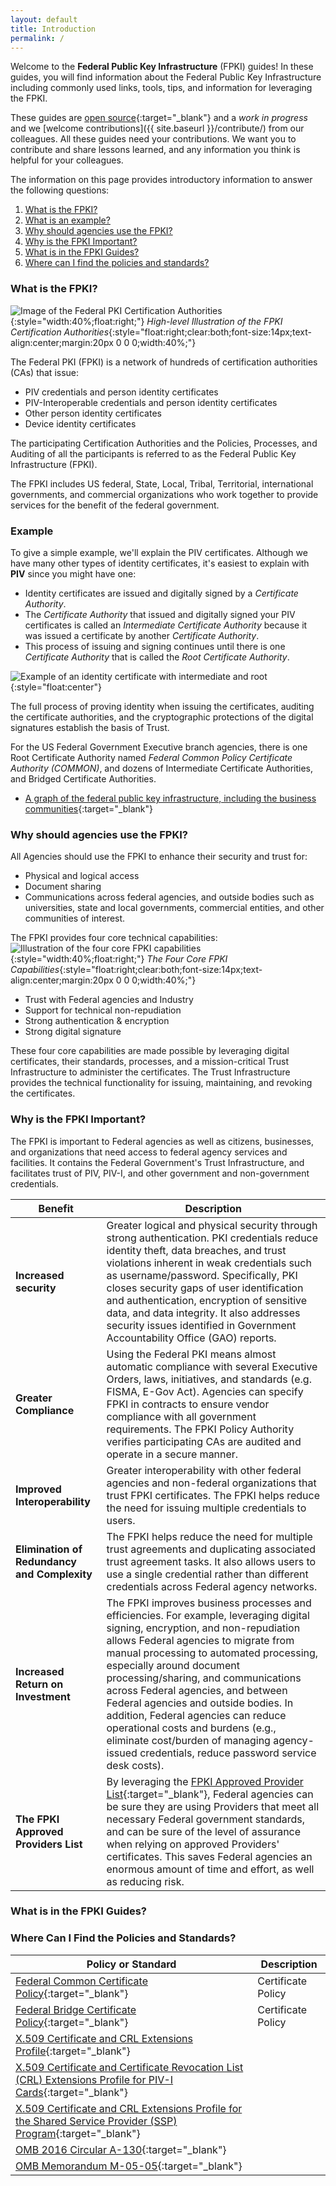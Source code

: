 ```yaml
---
layout: default
title: Introduction
permalink: /
---
```


Welcome to the **Federal Public Key Infrastructure** (FPKI) guides!  In these guides, you will find information about the Federal Public Key Infrastructure including commonly used links, tools, tips, and information for leveraging the FPKI.  

These guides are [open source](https://github.com/gsa/fpki-guides){:target="_blank"} and a _work in progress_ and we [welcome contributions]({{ site.baseurl }}/contribute/) from our colleagues.  All these guides need your contributions.
We want you to contribute and share lessons learned, and any information you think is helpful for your colleagues.

The information on this page provides introductory information to answer the following questions:

1. [What is the FPKI?](#what-is-the-fpki)
2. [What is an example?](#example)
2. [Why should agencies use the FPKI?](#why-should-agencies-use-the-fpki)
3. [Why is the FPKI Important?](#why-is-the-fpki-important)
4. [What is in the FPKI Guides?](#what-is-in-the-fpki-guides)
5. [Where can I find the policies and standards?](#where-can-i-find-the-policies-and-standards)

### What is the FPKI?
![Image of the Federal PKI Certification Authorities](img/Intro-image3.png){:style="width:40%;float:right;"}
*High-level Illustration of the FPKI Certification Authorities*{:style="float:right;clear:both;font-size:14px;text-align:center;margin:20px 0 0 0;width:40%;"}

The Federal PKI (FPKI) is a network of hundreds of certification authorities (CAs) that issue:

- PIV credentials and person identity certificates
- PIV-Interoperable credentials and person identity certificates
- Other person identity certificates
- Device identity certificates

The participating Certification Authorities and the Policies, Processes, and Auditing of all the participants is referred to as the Federal Public Key Infrastructure (FPKI).

The FPKI includes US federal, State, Local, Tribal, Territorial, international governments, and commercial organizations who work together to provide services for the benefit of the federal government.

### Example
To give a simple example, we'll explain the PIV certificates.  Although we have many other types of identity certificates, it's easiest to explain with **PIV** since you might have one:

* Identity certificates are issued and digitally signed by a _Certificate Authority_.  
* The _Certificate Authority_ that issued and digitally signed your PIV certificates is called an _Intermediate Certificate Authority_ because it was issued a certificate by another _Certificate Authority_.  
* This process of issuing and signing continues until there is one  _Certificate Authority_ that is called the _Root Certificate Authority_.

![Example of an identity certificate with intermediate and root]({{site.baseurl}}/img/pivcertificatechain_small.png){:style="float:center"}

The full process of proving identity when issuing the certificates, auditing the certificate authorities, and the cryptographic protections of the digital signatures establish the basis of Trust.

For the US Federal Government Executive branch agencies, there is one Root Certificate Authority named _Federal Common Policy Certificate Authority (COMMON)_, and dozens of Intermediate Certificate Authorities, and Bridged Certificate Authorities.  

*  [A graph of the federal public key infrastructure, including the business communities](https://fpki-graph.fpki-lab.gov/){:target="_blank"}


### Why should agencies use the FPKI?

All Agencies should use the FPKI to enhance their security and trust for:

* Physical and logical access
* Document sharing
* Communications across federal agencies, and outside bodies such as universities, state and local governments, commercial entities, and other communities of interest.

The FPKI provides four core technical capabilities:
![Illustration of the four core FPKI capabilities](img/fpki-core.png){:style="width:40%;float:right;"}
*The Four Core FPKI Capabilities*{:style="float:right;clear:both;font-size:14px;text-align:center;margin:20px 0 0 0;width:40%;"}

* Trust with Federal agencies and Industry
* Support for technical non-repudiation
* Strong authentication & encryption
* Strong digital signature

These four core capabilities are made possible by leveraging digital certificates, their standards, processes, and a mission-critical Trust Infrastructure to administer the certificates. The Trust Infrastructure provides the technical functionality for issuing, maintaining, and revoking the certificates.

### Why is the FPKI Important?

The FPKI is important to Federal agencies as well as citizens, businesses, and organizations that need access to federal agency services and facilities.  It contains the Federal Government's Trust Infrastructure, and facilitates trust of PIV, PIV-I, and other government and non-government credentials.

|**Benefit**|**Description**|
|-----------|---------------|
|**Increased security**|Greater logical and physical security through strong authentication. PKI credentials reduce identity theft, data breaches, and trust violations inherent in weak credentials such as username/password. Specifically, PKI closes security gaps of user identification and authentication, encryption of sensitive data, and data integrity. It also addresses security issues identified in Government Accountability Office (GAO) reports.|
|**Greater Compliance**|Using the Federal PKI means almost automatic compliance with several Executive Orders, laws, initiatives, and standards (e.g. FISMA, E-Gov Act). Agencies can specify FPKI in contracts to ensure vendor compliance with all government requirements. The FPKI Policy Authority verifies participating CAs are audited and operate in a secure manner.|
|**Improved Interoperability**|Greater interoperability with other federal agencies and non-federal organizations that trust FPKI certificates. The FPKI helps reduce the need for issuing multiple credentials to users.|
|**Elimination of Redundancy and Complexity**|The FPKI helps reduce the need for multiple trust agreements and duplicating associated trust agreement tasks. It also allows users to use a single credential rather than different credentials across Federal agency networks.|
|**Increased Return on Investment**|The FPKI improves business processes and efficiencies.  For example, leveraging digital signing, encryption, and non-repudiation allows Federal agencies to migrate from manual processing to automated processing, especially around document processing/sharing, and communications across Federal agencies, and between Federal agencies and outside bodies.  In addition, Federal agencies can reduce operational costs and burdens (e.g., eliminate cost/burden of managing agency-issued credentials, reduce password service desk costs).
|**The FPKI Approved Providers List**|By leveraging the [FPKI Approved Provider List](https://www.idmanagement.gov/IDM/s/article_content_old?tag=a0Gt0000000XRrC){:target="_blank"}, Federal agencies can be sure they are using Providers that meet all necessary Federal government standards, and can be sure of the level of assurance when relying on approved Providers' certificates.  This saves Federal agencies an enormous amount of time and effort, as well as reducing risk.|

### What is in the FPKI Guides?
<!-- place holder -->

### Where Can I Find the Policies and Standards?

|**Policy or Standard**|**Description**|
|-----------|---------------|
|[Federal Common Certificate Policy](https://www.idmanagement.gov/IDM/s/article_content_old?tag=a0Gt0000000SfwS){:target="_blank"}| Certificate Policy |
|[Federal Bridge Certificate Policy](https://www.idmanagement.gov/IDM/s/article_content_old?tag=a0Gt0000000SfwS){:target="_blank"}| Certificate Policy |
|[X.509 Certificate and CRL Extensions Profile](https://www.idmanagement.gov/IDM/s/document_detail?Id=kA0t00000008Od8CAE){:target="_blank"}| |
|[X.509 Certificate and Certificate Revocation List (CRL) Extensions Profile for PIV-I Cards](https://www.idmanagement.gov/IDM/s/document_detail?Id=kA0t00000008ObiCAE){:target="_blank"}||
|[X.509 Certificate and CRL Extensions Profile for the Shared Service Provider (SSP) Program](https://www.idmanagement.gov/IDM/s/document_detail?Id=kA0t0000000GmdcCAC){:target="_blank"}||
|[OMB 2016 Circular A-130](https://www.whitehouse.gov/sites/default/files/omb/assets/OMB/circulars/a130/a130revised.pdf){:target="_blank"}||
|[OMB Memorandum M-05-05](https://www.whitehouse.gov/sites/default/files/omb/assets/omb/memoranda/fy2005/m05-05.pdf){:target="_blank"}||
